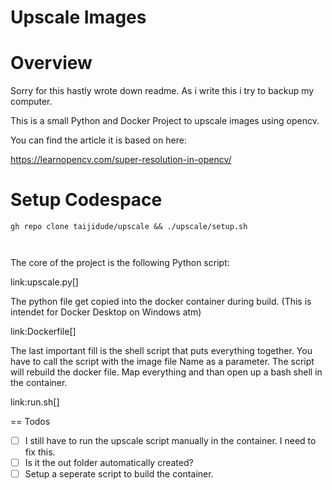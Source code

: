 # Upscale Images 

# Overview 

Sorry for this hastly wrote down readme. As i write this i try to backup my computer. 

This is a small Python and Docker Project to upscale images using opencv. 

You can find the article it is based on here: 

https://learnopencv.com/super-resolution-in-opencv/

# Setup Codespace

```shell 
gh repo clone taijidude/upscale && ./upscale/setup.sh



```


The core of the project is the following Python script: 

link:upscale.py[]

The python file get copied into the docker container during build. (This is intendet for Docker Desktop on Windows atm)

link:Dockerfile[]

The last important fill is the shell script that puts everything together. You have to call the script with the image file Name as a parameter. The script will rebuild the docker file. Map everything and than open up a bash shell in the container. 

link:run.sh[]

== Todos

* [ ] I still have to run the upscale script manually in the container. I need to fix this. 
* [ ] Is it the out folder automatically created? 
* [ ] Setup a seperate script to build the container. 